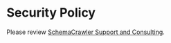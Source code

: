 # Security Policy

Please review [SchemaCrawler Support and Consulting](https://www.schemacrawler.com/consulting.html).
